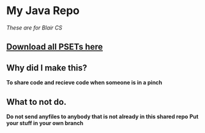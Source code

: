 # My Java Repo
*These are for Blair CS*

## [Download all PSETs here](https://github.com/susw12/javaRepos/archive/master.zip)

## Why did I make this?
**To share code and recieve code when someone is in a pinch**
## What to not do.
**Do not send anyfiles to anybody that is not already in this shared repo**
**Put your stuff in your own branch**


